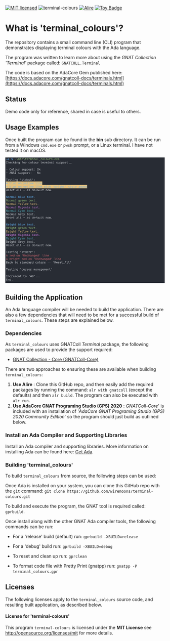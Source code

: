 [![MIT licensed](https://img.shields.io/badge/license-MIT-blue.svg)](https://raw.githubusercontent.com/hyperium/hyper/master/LICENSE) 
![terminal-colours](https://github.com/wiremoons/terminal-colours/workflows/terminal-colours/badge.svg?branch=main) [![Alire](https://img.shields.io/endpoint?url=https://alire.ada.dev/badges/alire-badge.json)](https://alire.ada.dev/)
<a href="https://project-types.github.io/#toy">
  <img src="https://img.shields.io/badge/project%20type-toy-blue" alt="Toy Badge"/>
</a>

# What is 'terminal_colours'?

The repository contains a small command line (CLI) program that demonstrates displaying
terminal colours with the Ada language.

The program was written to learn more about using the *GNAT Collection 'Terminal'* 
package called: `GNATCOLL.Terminal`

The code is based on the AdaCore Gem published here: [https://docs.adacore.com/gnatcoll-docs/terminals.html](https://docs.adacore.com/gnatcoll-docs/terminals.html)


## Status

Demo code only for reference, shared in case is useful to others.


## Usage Examples

Once built the program can be found in the **bin** sub directory. It can be run 
from a Windows `cmd.exe` or `pwsh` prompt, or a Linux terminal. I have not tested 
it on macOS.

![Terminal_Colours](./img/terminal_colours.png)


## Building the Application

An Ada language compiler will be needed to build the application. There are also a
few dependencies that will need to be met for a successful build of `terminal_colours`.
These steps are explained below.

### Dependencies

As `terminal_colours` uses GNATColl *Terminal* package, the following 
packages are used to provide the support required:

- [GNAT Collection - Core (GNATColl-Core)](https://github.com/AdaCore/gnatcoll-core)

There are two approaches to ensuring these are available when building `terminal_colours`:

1. **Use Alire** : Clone this GitHub repo, and then easily add the required packages by running the 
command: `alr with gnatcoll` (except the defaults) and then `alr build`. The program can also be executed 
with `alr run`.
2. **Use AdaCore GNAT Programing Studio (GPS) 2020** : *GNATColl-Core*' is included with an 
installation of '*AdaCore GNAT Programing Studio (GPS) 2020 Community Edition*' so the program 
should just build as outlined below.


### Install an Ada Compiler and Supporting Libraries

Install an Ada compiler and supporting libraries. More information on installing 
Ada can be found here: [Get Ada](http://www.getadanow.com/).

### Building 'terminal_colours'

To build `terminal_colours` from source, the following steps can be used:

Once Ada is installed on your system, you can clone this GitHub repo with 
the `git` command: `git clone https://github.com/wiremoons/terminal-colours.git`

To build and execute the program, the GNAT tool is required called: `gprbuild`.

Once install along with the other GNAT Ada compiler tools, the following commands 
can be run: 

- For a 'release' build (default) run: `gprbuild -XBUILD=release`

- For a 'debug' build run: `gprbuild -XBUILD=debug`

- To reset and clean up run: `gprclean`

- To format code file with Pretty Print (gnatpp) run: `gnatpp -P terminal_colours.gpr`


## Licenses

The following licenses apply to the `terminal_colours` source code, and resulting built
application, as described below.

#### License for 'terminal-colours'

This program `terminal-colours` is licensed under the **MIT License** see
http://opensource.org/licenses/mit for more details.
